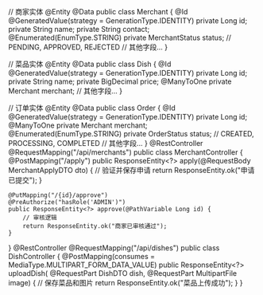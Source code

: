 // 商家实体
@Entity
@Data
public class Merchant {
    @Id
    @GeneratedValue(strategy = GenerationType.IDENTITY)
    private Long id;
    private String name;
    private String contact;
    @Enumerated(EnumType.STRING)
    private MerchantStatus status; // PENDING, APPROVED, REJECTED
    // 其他字段...
}

// 菜品实体
@Entity
@Data
public class Dish {
    @Id
    @GeneratedValue(strategy = GenerationType.IDENTITY)
    private Long id;
    private String name;
    private BigDecimal price;
    @ManyToOne
    private Merchant merchant;
    // 其他字段...
}

// 订单实体
@Entity
@Data
public class Order {
    @Id
    @GeneratedValue(strategy = GenerationType.IDENTITY)
    private Long id;
    @ManyToOne
    private Merchant merchant;
    @Enumerated(EnumType.STRING)
    private OrderStatus status; // CREATED, PROCESSING, COMPLETED
    // 其他字段...
}
@RestController
@RequestMapping("/api/merchants")
public class MerchantController {
    @PostMapping("/apply")
    public ResponseEntity<?> apply(@RequestBody MerchantApplyDTO dto) {
        // 验证并保存申请
        return ResponseEntity.ok("申请已提交");
    }

    @PutMapping("/{id}/approve")
    @PreAuthorize("hasRole('ADMIN')")
    public ResponseEntity<?> approve(@PathVariable Long id) {
        // 审核逻辑
        return ResponseEntity.ok("商家已审核通过");
    }
}
@RestController
@RequestMapping("/api/dishes")
public class DishController {
    @PostMapping(consumes = MediaType.MULTIPART_FORM_DATA_VALUE)
    public ResponseEntity<?> uploadDish(
        @RequestPart DishDTO dish,
        @RequestPart MultipartFile image) {
        // 保存菜品和图片
        return ResponseEntity.ok("菜品上传成功");
    }
}
<template>
  <form @submit.prevent="submitApplication">
    <input v-model="form.name" placeholder="商家名称" required>
    <input v-model="form.contact" placeholder="联系方式" required>
    <button type="submit">提交申请</button>
  </form>
</template>

<script>
export default {
  data() {
    return {
      form: { name: '', contact: '' }
    }
  },
  methods: {
    async submitApplication() {
      await this.$axios.post('/api/merchants/apply', this.form);
      alert('申请已提交！');
    }
  }
}
</script>
<template>
  <select v-model="selectedStatus" @change="updateStatus">
    <option value="PROCESSING">处理中</option>
    <option value="COMPLETED">已完成</option>
  </select>
</template>

<script>
export default {
  props: ['orderId'],
  data() {
    return { selectedStatus: '' }
  },
  methods: {
    async updateStatus() {
      await this.$axios.put(`/api/orders/${this.orderId}/status`, {
        status: this.selectedStatus
      });
    }
  }
}
</script>
